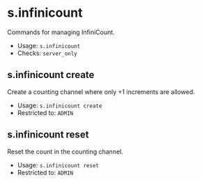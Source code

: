 # s.infinicount
Commands for managing InfiniCount.<br/>
 - Usage: `s.infinicount`
 - Checks: `server_only`
## s.infinicount create
Create a counting channel where only +1 increments are allowed.<br/>
 - Usage: `s.infinicount create`
 - Restricted to: `ADMIN`
## s.infinicount reset
Reset the count in the counting channel.<br/>
 - Usage: `s.infinicount reset`
 - Restricted to: `ADMIN`
